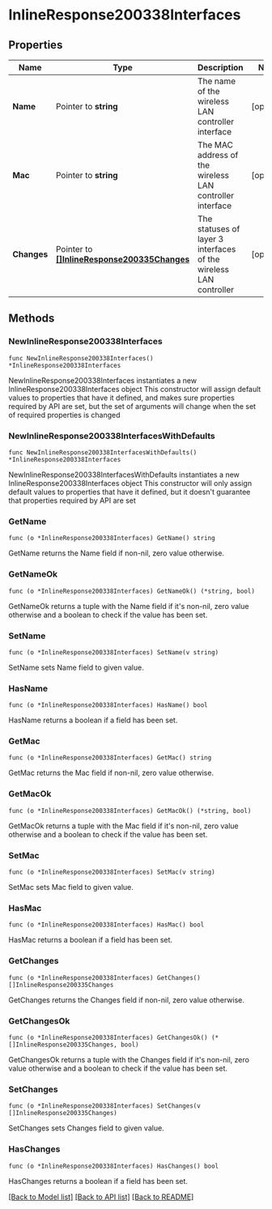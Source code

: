 # InlineResponse200338Interfaces

## Properties

Name | Type | Description | Notes
------------ | ------------- | ------------- | -------------
**Name** | Pointer to **string** | The name of the wireless LAN controller interface | [optional] 
**Mac** | Pointer to **string** | The MAC address of the wireless LAN controller interface | [optional] 
**Changes** | Pointer to [**[]InlineResponse200335Changes**](InlineResponse200335Changes.md) | The statuses of layer 3 interfaces of the wireless LAN controller | [optional] 

## Methods

### NewInlineResponse200338Interfaces

`func NewInlineResponse200338Interfaces() *InlineResponse200338Interfaces`

NewInlineResponse200338Interfaces instantiates a new InlineResponse200338Interfaces object
This constructor will assign default values to properties that have it defined,
and makes sure properties required by API are set, but the set of arguments
will change when the set of required properties is changed

### NewInlineResponse200338InterfacesWithDefaults

`func NewInlineResponse200338InterfacesWithDefaults() *InlineResponse200338Interfaces`

NewInlineResponse200338InterfacesWithDefaults instantiates a new InlineResponse200338Interfaces object
This constructor will only assign default values to properties that have it defined,
but it doesn't guarantee that properties required by API are set

### GetName

`func (o *InlineResponse200338Interfaces) GetName() string`

GetName returns the Name field if non-nil, zero value otherwise.

### GetNameOk

`func (o *InlineResponse200338Interfaces) GetNameOk() (*string, bool)`

GetNameOk returns a tuple with the Name field if it's non-nil, zero value otherwise
and a boolean to check if the value has been set.

### SetName

`func (o *InlineResponse200338Interfaces) SetName(v string)`

SetName sets Name field to given value.

### HasName

`func (o *InlineResponse200338Interfaces) HasName() bool`

HasName returns a boolean if a field has been set.

### GetMac

`func (o *InlineResponse200338Interfaces) GetMac() string`

GetMac returns the Mac field if non-nil, zero value otherwise.

### GetMacOk

`func (o *InlineResponse200338Interfaces) GetMacOk() (*string, bool)`

GetMacOk returns a tuple with the Mac field if it's non-nil, zero value otherwise
and a boolean to check if the value has been set.

### SetMac

`func (o *InlineResponse200338Interfaces) SetMac(v string)`

SetMac sets Mac field to given value.

### HasMac

`func (o *InlineResponse200338Interfaces) HasMac() bool`

HasMac returns a boolean if a field has been set.

### GetChanges

`func (o *InlineResponse200338Interfaces) GetChanges() []InlineResponse200335Changes`

GetChanges returns the Changes field if non-nil, zero value otherwise.

### GetChangesOk

`func (o *InlineResponse200338Interfaces) GetChangesOk() (*[]InlineResponse200335Changes, bool)`

GetChangesOk returns a tuple with the Changes field if it's non-nil, zero value otherwise
and a boolean to check if the value has been set.

### SetChanges

`func (o *InlineResponse200338Interfaces) SetChanges(v []InlineResponse200335Changes)`

SetChanges sets Changes field to given value.

### HasChanges

`func (o *InlineResponse200338Interfaces) HasChanges() bool`

HasChanges returns a boolean if a field has been set.


[[Back to Model list]](../README.md#documentation-for-models) [[Back to API list]](../README.md#documentation-for-api-endpoints) [[Back to README]](../README.md)


